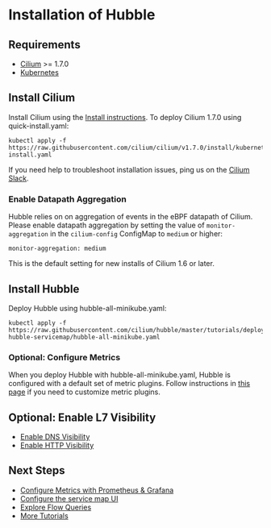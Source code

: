 # Installation of Hubble

## Requirements

 * [Cilium] >= 1.7.0
 * [Kubernetes]

## Install Cilium

Install Cilium using the [Install instructions]. To deploy Cilium 1.7.0 using quick-install.yaml:

    kubectl apply -f https://raw.githubusercontent.com/cilium/cilium/v1.7.0/install/kubernetes/quick-install.yaml

If you need help to troubleshoot installation issues, ping us on the
[Cilium Slack].

### Enable Datapath Aggregation

Hubble relies on on aggregation of events in the eBPF datapath of Cilium.
Please enable datapath aggregation by setting the value of
`monitor-aggregation` in the `cilium-config` ConfigMap to `medium` or higher:

    monitor-aggregation: medium

This is the default setting for new installs of Cilium 1.6 or later.

## Install Hubble

Deploy Hubble using hubble-all-minikube.yaml:

    kubectl apply -f https://raw.githubusercontent.com/cilium/hubble/master/tutorials/deploy-hubble-servicemap/hubble-all-minikube.yaml

### Optional: Configure Metrics

When you deploy Hubble with hubble-all-minikube.yaml, Hubble is configured with a default set of metric plugins. Follow
instructions in [this page](metrics.md) if you need to customize metric plugins.

## Optional: Enable L7 Visibility

 * [Enable DNS Visibility](dns_visibility.md)
 * [Enable HTTP Visibility](http_visibility.md)

## Next Steps

 * [Configure Metrics with Prometheus & Grafana](../tutorials/deploy-hubble-and-grafana/)
 * [Configure the service map UI](../tutorials/deploy-hubble-servicemap/)
 * [Explore Flow Queries](../tutorials/explore-flow-queries/)
 * [More Tutorials](../tutorials/README.md)

[Install instructions]: http://docs.cilium.io/en/stable/gettingstarted/#installation
[Cilium Slack]: https://slack.cilium.io/
[Helm]: https://helm.sh/
[Kubernetes]: https://kubernetes.io/
[Cilium]: https://github.com/cilium/cilium
